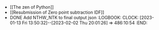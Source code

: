 - [[The zen of Python]]
- [[Resubmission of Zero point subtraction IDF]]
- DONE Add NTHW_NTK to final output json
  :LOGBOOK:
  CLOCK: [2023-01-13 Fri 13:50:32]--[2023-02-02 Thu 20:01:26] =>  486:10:54
  :END: